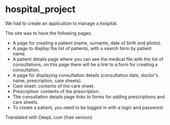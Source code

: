 # hospital_project

We had to create an application to manage a hospital.


The site was to have the following pages:

- A page for creating a patient (name, surname, date of birth and photo).
- A page to display the list of patients, with a search form by patient name.
- A patient details page where you can see the medical file with the list of consultations, on this page there will be a link to a form for creating a consultation.
- A page for displaying consultation details (consultation date, doctor's name, prescription, care sheets).
- Care sheet: contents of the care sheet.
- Prescription: contents of the prescription.
- The consultation details page links to forms for adding prescriptions and care sheets.
- To create a patient, you need to be logged in with a login and password.

Translated with DeepL.com (free version)
